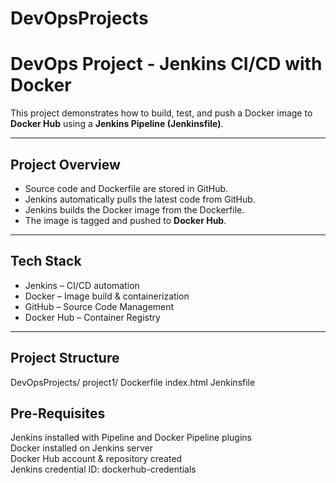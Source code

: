 # DevOpsProjects
# DevOps Project - Jenkins CI/CD with Docker  

This project demonstrates how to build, test, and push a Docker image to **Docker Hub** using a **Jenkins Pipeline (Jenkinsfile)**.  

---

## Project Overview  
- Source code and Dockerfile are stored in GitHub.  
- Jenkins automatically pulls the latest code from GitHub.  
- Jenkins builds the Docker image from the Dockerfile.  
- The image is tagged and pushed to **Docker Hub**.  

---

## Tech Stack  
- Jenkins – CI/CD automation  
- Docker – Image build & containerization  
- GitHub – Source Code Management  
- Docker Hub – Container Registry  

---

## Project Structure  
DevOpsProjects/
project1/
   Dockerfile
   index.html
   Jenkinsfile

## Pre-Requisites

Jenkins installed with Pipeline and Docker Pipeline plugins<br>
Docker installed on Jenkins server<br>
Docker Hub account & repository created<br>
Jenkins credential ID: dockerhub-credentials<br>
